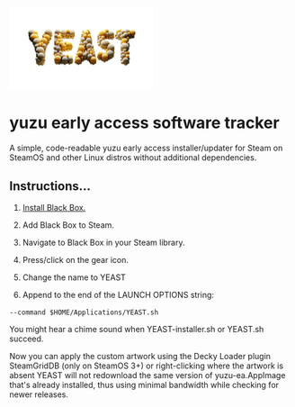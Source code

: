 <img src="https://raw.githubusercontent.com/styromaniac/YEAST/main/YEAST-hero.png" width="256">

# yuzu early access software tracker

A simple, code-readable yuzu early access installer/updater for Steam on SteamOS and other Linux distros without additional dependencies.

## Instructions...

1. [Install Black Box.](https://flathub.org/apps/com.raggesilver.BlackBox)

2. Add Black Box to Steam.

3. Navigate to Black Box in your Steam library.

4. Press/click on the gear icon.

5. Change the name to YEAST

6. Append to the end of the LAUNCH OPTIONS string:
```
--command $HOME/Applications/YEAST.sh
```
You might hear a chime sound when YEAST-installer.sh or YEAST.sh succeed.

Now you can apply the custom artwork using the Decky Loader plugin SteamGridDB (only on SteamOS 3+) or right-clicking where the artwork is absent
YEAST will not redownload the same version of yuzu-ea.AppImage that's already installed, thus using minimal bandwidth while checking for newer releases.
